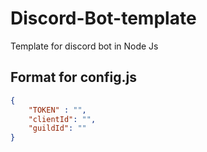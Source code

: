 # Discord-Bot-template

Template for discord bot in Node Js

## Format for config.js

```json
{
    "TOKEN" : "",
    "clientId": "",
    "guildId": ""
}
```
